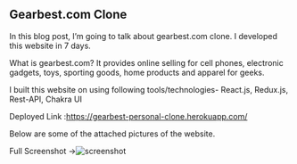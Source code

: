 ## Gearbest.com Clone

In this blog post, I’m going to talk about gearbest.com clone. I developed this website in 7 days.

What is gearbest.com? 
It provides online selling for cell phones, electronic gadgets, toys, sporting goods, home products and apparel for geeks.

I built this website on using following tools/technologies-
React.js, Redux.js, Rest-API, Chakra UI

Deployed Link :https://gearbest-personal-clone.herokuapp.com/

Below are some of the attached pictures of the website.

Full Screenshot →![screenshot](https://github.com/ahmadparvej/gearbest/blob/main/screenshot/Gearbest.png)
